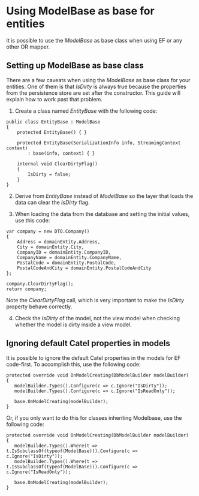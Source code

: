 # Using ModelBase as base for entities

It is possible to use the *ModelBase* as base class when using EF or any other OR mapper.

## Setting up ModelBase as base class

There are a few caveats when using the *ModelBase* as base class for your entities. One of them is that *IsDirty* is always true because the properties from the persistence store are set after the constructor. This guide will explain how to work past that problem.

1. Create a class named *EntityBase* with the following code:

```
public class EntityBase : ModelBase
{
    protected EntityBase() { }
    
    protected EntityBase(SerializationInfo info, StreamingContext context)
        : base(info, context) { }
        
    internal void ClearDirtyFlag()
    {
        IsDirty = false;
    }
}
```

2. Derive from *EntityBase* instead of *ModelBase* so the layer that loads the data can clear the *IsDirty* flag.

3. When loading the data from the database and setting the initial values, use this code:

```
var company = new DTO.Company()
{
    Address = domainEntity.Address,
    City = domainEntity.City,
    CompanyID = domainEntity.CompanyID, 
    CompanyName = domainEntity.CompanyName, 
    PostalCode = domainEntity.PostalCode,
    PostalCodeAndCity = domainEntity.PostalCodeAndCity
};

company.ClearDirtyFlag();
return company;
```

Note the *ClearDirtyFlag* call, which is very important to make the *IsDirty* property behave correctly.

4. Check the *IsDirty* of the model, not the view model when checking whether the model is dirty inside a view model.

## Ignoring default Catel properties in models

It is possible to ignore the default Catel properties in the models for EF code-first. To accomplish this, use the following code:

```
protected override void OnModelCreating(DbModelBuilder modelBuilder)
{
   modelBuilder.Types().Configure(c => c.Ignore("IsDirty"));
   modelBuilder.Types().Configure(c => c.Ignore("IsReadOnly"));
 
   base.OnModelCreating(modelBuilder);
}
```

Or, if you only want to do this for classes inheriting Modelbase, use the following code:

``` {.c# data-syntaxhighlighter-params="brush: c#; gutter: false; theme: Confluence" data-theme="Confluence" style="brush: c#; gutter: false; theme: Confluence"}
protected override void OnModelCreating(DbModelBuilder modelBuilder)
{
   modelBuilder.Types().Where(t => t.IsSubclassOf(typeof(ModelBase))).Configure(c => c.Ignore("IsDirty"));
   modelBuilder.Types().Where(t => t.IsSubclassOf(typeof(ModelBase))).Configure(c => c.Ignore("IsReadOnly"));

   base.OnModelCreating(modelBuilder);
}
```


